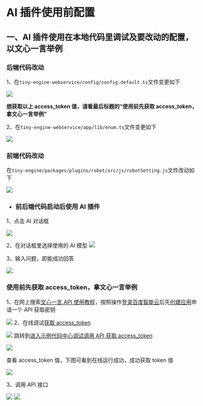 # AI 插件使用前配置

## 一、AI 插件使用在本地代码里调试及要改动的配置，以文心一言举例

### 后端代码改动

1、在`tiny-engine-webservice/config/config.default.ts`文件变更如下

![](./imgs/ai-image21.png)

**想获取以上 access_token 值，请看最后标题的“使用前先获取 access_token，拿文心一言举例”**

2、在`tiny-engine-webservice/app/lib/enum.ts`文件变更如下

![](./imgs/ai-image22.png)

### 前端代码改动

在`tiny-engine/packages/plugins/robot/src/js/robotSetting.js`文件改动如下

![](./imgs/ai-image23.png)

- ### 前后端代码启动后使用 AI 插件

1、点击 AI 对话框

![](./imgs/ai-image24.png)

2、在对话框里选择使用的 AI 模型
![](./imgs/ai-image25.png)

3、输入问题，即能成功回答

![](./imgs/ai-image26.png)

### 使用前先获取 access_token，拿文心一言举例

1、在网上搜索[文心一言 API 使用教程](https://blog.csdn.net/weixin_73654895/article/details/133799269)，按照操作[登录百度智能云](https://login.bce.baidu.com)后先[创建应用](https://console.bce.baidu.com/qianfan/ais/console/applicationConsole/application/v1)申请一个 API 获取密钥

![](./imgs/ai-image27.png)
2、在线调试[获取 access_token](https://cloud.baidu.com/doc/WENXINWORKSHOP/s/llkkrb0i5)

![](./imgs/ai-image28.png)
跳转到[进入示例代码中心调试调用 API 获取 access_token](https://console.bce.baidu.com/support/?u=qfdc#/api?product=QIANFAN&project=千帆ModelBuilder&parent=鉴权认证机制)

![](./imgs/ai-image29.png)

查看 access_token 值，下图可看到在线运行成功，成功获取 token 值

![](./imgs/ai-image30.png)

3、调用 API 接口

![](./imgs/ai-image31.png)
![](./imgs/ai-image32.png)
